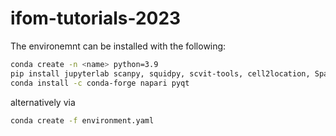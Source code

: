 # ifom-tutorials-2023

The environemnt can be installed with the following:

```bash
conda create -n <name> python=3.9
pip install jupyterlab scanpy, squidpy, scvit-tools, cell2location, SpaGCN, tangram-sc, spatialdata, napari-spatialdata
conda install -c conda-forge napari pyqt 
```

alternatively via
```bash
conda create -f environment.yaml
```
